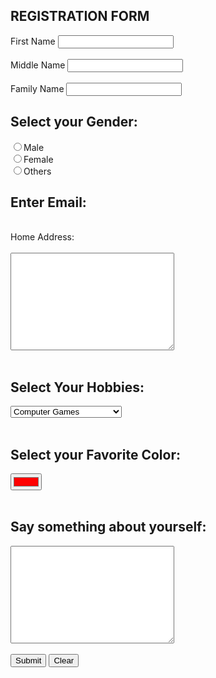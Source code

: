 
<!doctype html>
<html>
 <head> 
 </head> 
 <body> 
  <h2>REGISTRATION FORM</h2> 
  <form> 
   <label for="fname">First Name</label> 
   <input type="text" id="fname" name="fname"> 
   <br> 
   <br> 
   <label for="mname">Middle Name</label> 
   <input type="text" id="mname" name="mname"> 
   <br> 
   <br> 
   <label for="fname">Family Name</label> 
   <input type="text" id="fname" name="fname" <br> 
   <br> 
   <h2>Select your Gender:</h2> 
   <input type="radio" name="gender" value"male">Male 
   <br> 
   <input type="radio" name="gender" value="female">Female 
   <br> 
   <input type="radio" name="gender" value="Others">Others 
   <br> 
   <label for="email"> 
    <h2>Enter Email:</h2> 
    <input type="email" id="email" name="email"> 
     <br> 
     <label for="address">Home Address:</label> 
     <br> 
     <br> 
     <textarea name="address" id="address" cols="30" rows="10"></textarea> 
     <br> 
     <br> 
     <h2>Select Your Hobbies:</h2> 
     <select name="hobby"> <option value="Computer Games">Computer Games</option> <option value="Instruments">Playing Music Instruments</option> <option value="Cooking">Cooking</option> <option value="Drawing">Drawing</option> <option value="Reading">Reading Books</option> </select> 
     <br> 
     <br> 
     <h2>Select your Favorite Color:</h2> 
     <label for="favcolor"></label> 
     <input type="color" id="favcolor" name="favcolor" value="#ff0000"> 
     <br> 
     <br> 
     <h2>Say something about yourself:</h2> 
     <label for="yourself"></label> 
     <textarea name="yourself" id="yourself" cols="30" rows="10"></textarea> 
     <br> 
     <br> 
     <button ="button button1">Submit</button> 
     <button ="button button2">Clear</button> 
    </input type="email" id="email" name="email"> 
   </label for="email"> 
  </form> 
 </body>
</html>
